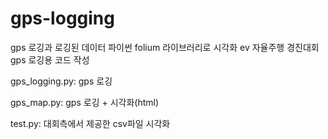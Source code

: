 # gps-logging
gps 로깅과 로깅된 데이터 파이썬 folium 라이브러리로 시각화
    ev 자율주행 경진대회 gps 로깅용 코드 작성

gps_logging.py: gps 로깅

gps_map.py: gps 로깅 + 시각화(html)

test.py: 대회측에서 제공한 csv파일 시각화
